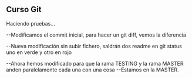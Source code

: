 ## Curso Git ##
Haciendo pruebas...


--Modificamos el commit inicial, para hacer un git diff, vemos la diferencia

--Nueva modificación sin subir fichero, saldrán dos readme en git status uno en verde y otro en rojo

--Ahora hemos modificado para que la rama TESTING y la rama MASTER anden paralelamente cada una con una cosa
--Estamos en la MASTER.
